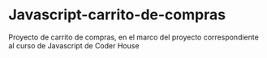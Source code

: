 # Javascript-carrito-de-compras
Proyecto de carrito de compras, en el marco del proyecto correspondiente al curso de Javascript de Coder House
